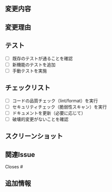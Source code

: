 ## 変更内容
<!-- このPRで変更した内容を簡潔に記載してください -->

## 変更理由
<!-- なぜこの変更が必要なのかを記載してください -->

## テスト
<!-- どのようなテストを行ったかを記載してください -->
- [ ] 既存のテストが通ることを確認
- [ ] 新機能のテストを追加
- [ ] 手動テストを実施

## チェックリスト
- [ ] コードの品質チェック（lint/format）を実行
- [ ] セキュリティチェック（脆弱性スキャン）を実行
- [ ] ドキュメントを更新（必要に応じて）
- [ ] 破壊的変更がないことを確認

## スクリーンショット
<!-- UIの変更がある場合は、スクリーンショットを添付してください -->

## 関連Issue
<!-- 関連するIssueがあれば記載してください -->
Closes #

## 追加情報
<!-- その他の関連情報があれば記載してください -->
